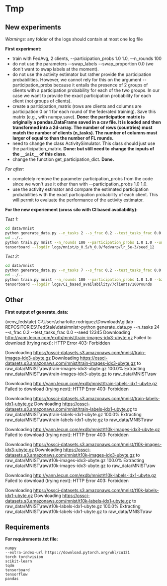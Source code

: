# Tmp

## New experiments

*Warnings:* any folder of the logs should contain at most one log file

**First experiment:**
- train with FedAvg, 2 clients, --participation_probs 1.0 1.0, --n_rounds 100
- do not use the parameters --swap_labels --swap_proportion 0.0 (we don't want to swap labels at the moment).
- do not use the activity estimator but rather provide the participation probabilities. However, we cannot rely for this on the argument --participation_probs because it entails the presence of 2 groups of clients with a participation probability for each of the two groups. In our case we want to provide the exact participation probability for each client (not groups of clients).
- create a participation_matrix (rows are clients and columns are participation 0 or 1 for each round of the federated training). Save this matrix (e.g., with numpy.save). **Done: the participation matrix is originally a pandas.DataFrame saved in a csv file. It is loaded and then transformed into a 2d-array. The number of rows (countries) must match the number of clients (n_tasks). The number of columns must larger of equal to than the number of FL rounds.** 
- need to change the class ActivitySimulator. This class should just use the participation_matrix. **Done: but still need to change the inputs of the ``__init__`` of this class.**
- change the function get_participation_dict. **Done.**

*For after:*
- completely remove the parameter participation_probs from the code since we won't use it other than with --participation_probs 1.0 1.0.
- use the activity estimator and compare the estimated participation probabilities with the exact participation probability of each client. This will permit to evaluate the performance of the activity estimator.

**For the new experiement (cross silo with CI based availability):**

*Test 1:*
```bash
cd data/mnist
python generate_data.py --n_tasks 2 --s_frac 0.2 --test_tasks_frac 0.0 --seed 12345
cd ../..
python train.py mnist --n_rounds 100 --participation_probs 1.0 1.0 --unknown_participation_probs --bz 128 --lr 5e-3 --log_freq 1 --device cuda --optimizer sgd --server_optimizer history --swap_labels --swap_proportion 0.0 --logs_dir logs/mnist/p_0.5/h_0.0/fedvarp/lr_5e-3/seed_12 --seed 12 --verbose 0
tensorboard --logdir logs/mnist/p_0.5/h_0.0/fedvarp/lr_5e-3/seed_12
```

*Test 2:*
```bash
cd data/mnist
python generate_data.py --n_tasks 7 --s_frac 0.2 --test_tasks_frac 0.0 --seed 12345
cd ../..
python train.py mnist --n_rounds 100 --participation_probs 1.0 1.0 --bz 128 --lr 5e-3 --log_freq 1 --device cuda --optimizer sgd --server_optimizer sgd --logs_dir logs/CI_based_availability/7clients/fedavg/100rounds --seed 12 --verbose 0
tensorboard --logdir logs/CI_based_availability/7clients/100rounds
```



## Other

**First output of generate_data:**

(venv_fedstale) C:\Users\charlotte.rodriguez\Downloads\gitlab-REPOSITORIES\FedStale\data\mnist>python generate_data.py --n_tasks 24 --s_frac 0.2 --test_tasks_frac 0.0 --seed 12345
Downloading http://yann.lecun.com/exdb/mnist/train-images-idx3-ubyte.gz
Failed to download (trying next):
HTTP Error 403: Forbidden

Downloading https://ossci-datasets.s3.amazonaws.com/mnist/train-images-idx3-ubyte.gz
Downloading https://ossci-datasets.s3.amazonaws.com/mnist/train-images-idx3-ubyte.gz to raw_data/MNIST\raw\train-images-idx3-ubyte.gz
100.0%
Extracting raw_data/MNIST\raw\train-images-idx3-ubyte.gz to raw_data/MNIST\raw

Downloading http://yann.lecun.com/exdb/mnist/train-labels-idx1-ubyte.gz
Failed to download (trying next):
HTTP Error 403: Forbidden

Downloading https://ossci-datasets.s3.amazonaws.com/mnist/train-labels-idx1-ubyte.gz
Downloading https://ossci-datasets.s3.amazonaws.com/mnist/train-labels-idx1-ubyte.gz to raw_data/MNIST\raw\train-labels-idx1-ubyte.gz
100.0%
Extracting raw_data/MNIST\raw\train-labels-idx1-ubyte.gz to raw_data/MNIST\raw

Downloading http://yann.lecun.com/exdb/mnist/t10k-images-idx3-ubyte.gz
Failed to download (trying next):
HTTP Error 403: Forbidden

Downloading https://ossci-datasets.s3.amazonaws.com/mnist/t10k-images-idx3-ubyte.gz
Downloading https://ossci-datasets.s3.amazonaws.com/mnist/t10k-images-idx3-ubyte.gz to raw_data/MNIST\raw\t10k-images-idx3-ubyte.gz
100.0%
Extracting raw_data/MNIST\raw\t10k-images-idx3-ubyte.gz to raw_data/MNIST\raw

Downloading http://yann.lecun.com/exdb/mnist/t10k-labels-idx1-ubyte.gz
Failed to download (trying next):
HTTP Error 403: Forbidden

Downloading https://ossci-datasets.s3.amazonaws.com/mnist/t10k-labels-idx1-ubyte.gz
Downloading https://ossci-datasets.s3.amazonaws.com/mnist/t10k-labels-idx1-ubyte.gz to raw_data/MNIST\raw\t10k-labels-idx1-ubyte.gz
100.0%
Extracting raw_data/MNIST\raw\t10k-labels-idx1-ubyte.gz to raw_data/MNIST\raw

## Requirements

**For requirements.txt file:**
```
numpy
--extra-index-url https://download.pytorch.org/whl/cu121
torch torchvision
scikit-learn
tqdm
tensorboard
tensorflow
pandas
```